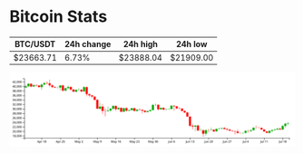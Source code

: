 # Bitcoin Stats

BTC/USDT|24h change|24h high|24h low|
|---|---|---|---|
|$23663.71|6.73%|$23888.04|$21909.00|

<img src="./chart.svg">
